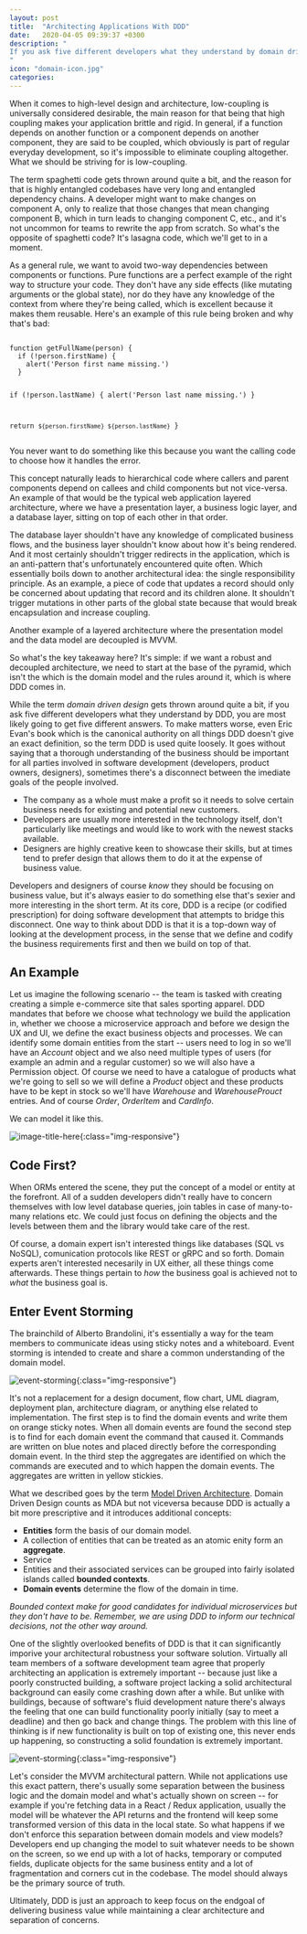 ```yaml
---
layout: post
title:  "Architecting Applications With DDD"
date:   2020-04-05 09:39:37 +0300
description: "
If you ask five different developers what they understand by domain driven design, you are most likely going to get five different answers. To make matters slightly worse and even if they did one did thoroughly read Eric Evan's book, it's not readily apparent how one would go about extracting a canonical definition. Virtually everybody working in the field of software development agrees that properly architecting an application is extremely important -- just like a poorly constructed building, a software project lacking a solid architectural background can easily come crashing down after a while. 
"
icon: "domain-icon.jpg"
categories:
---
```

When it comes to high-level design and architecture, low-coupling is universally considered desirable, the main reason for that being that high coupling makes your application brittle and rigid. In general, if a function depends on another function or a component depends on another component, they are said to be coupled, which obviously is part of regular everyday development, so it's impossible to eliminate coupling altogether. What we should be striving for is low-coupling.

The term spaghetti code gets thrown around quite a bit, and the reason for that is highly entangled codebases have very long and entangled dependency chains. A developer might want to make changes on component A, only to realize that those changes that mean changing component B, which in turn leads to changing component C, etc., and it's not uncommon for teams to rewrite the app from scratch. So what's the opposite of spaghetti code? It's lasagna code, which we'll get to in a moment.

As a general rule, we want to avoid two-way dependencies between components or functions. Pure functions are a perfect example of the right way to structure your code. They don't have any side effects (like mutating arguments or the global state), nor do they have any knowledge of the context from where they're being called, which is excellent because it makes them reusable. Here's an example of this rule being broken and why that's bad:

<div class="margin-bottom">
<pre><code class="language-js line-numbers">
function getFullName(person) {
  if (!person.firstName) {
    alert('Person first name missing.')
  }

  if (!person.lastName) {
    alert('Person last name missing.')
  }

  return `${person.firstName} ${person.lastName}`
}
</code></pre>
</div>

You never want to do something like this because you want the calling code to choose how it handles the error.

This concept naturally leads to hierarchical code where callers and parent components depend on callees and child components but not vice-versa. An example of that would be the typical web application layered architecture, where we have a presentation layer, a business logic layer, and a database layer, sitting on top of each other in that order.

The database layer shouldn't have any knowledge of complicated business flows, and the business layer shouldn't know about how it's being rendered. And it most certainly shouldn't trigger redirects in the application, which is an anti-pattern that's unfortunately encountered quite often. Which essentially boils down to another architectural idea: the single responsibility principle. As an example, a piece of code that updates a record should only be concerned about updating that record and its children alone. It shouldn't trigger mutations in other parts of the global state because that would break encapsulation and increase coupling. 

Another example of a layered architecture where the presentation model and the data model are decoupled is MVVM.

So what's the key takeaway here? It's simple: if we want a robust and decoupled architecture, we need to start at the base of the pyramid,  which isn't the which is the domain model and the rules around it, which is where DDD comes in.

While the term *domain driven design* gets thrown around quite a bit, if you ask five different developers what they understand by DDD, you are most likely going to get five different answers. To make matters worse, even Eric Evan's book which is the canonical authority on all things DDD doesn't give an exact definition, so the term DDD is used quite loosely. It goes without saying that a thorough understanding of the business should be important for all parties involved in software development (developers, product owners, designers), sometimes there's a disconnect between the imediate goals of the people involved.

* The company as a whole must make a profit so it needs to solve certain business needs for existing and potential new customers.
* Developers are usually more interested in the technology itself, don't particularly like meetings and would like to work with the newest stacks available.
* Designers are highly creative keen to showcase their skills, but at times tend to prefer design that allows them to do it at the expense of business value.

Developers and designers of course *know* they should be focusing on business value, but it's always easier to do something else that's sexier and more interesting in the short term. At its core, DDD is a recipe (or codified prescription) for doing software development that attempts to bridge this disconnect. One way to think about DDD is that it is a top-down way of looking at the development process, in the sense that we define and codify the business requirements first and then we build on top of that. 

## An Example
Let us imagine the following scenario -- the team is tasked with creating creating a simple e-commerce site that sales sporting apparel. DDD mandates that before we choose what technology we build the application in, whether we choose a microservice approach and before we design the UX and UI, we define the exact business objects and processes. We can identify some domain entities from the start -- users need to log in so we'll have an *Account* object and we also need multiple types of users (for example an admin and a regular customer) so we will also have a Permission object. Of course we need to have a catalogue of products what we're going to sell so we will define a *Product* object and these products have to be kept in stock so we'll have *Warehouse* and *WarehouseProuct* entries. And of course *Order*, *OrderItem* and *CardInfo*. 

We can model it like this.

![image-title-here](/images/domain-model.png){:class="img-responsive"}

## Code First?
When ORMs entered the scene, they put the concept of a model or entity at the forefront. All of a sudden developers didn't really have to concern themselves with low level database queries, join tables in case of many-to-many relations etc. We could just focus on defining the objects and the levels between them and the library would take care of the rest.

<script src="https://gist.github.com/toaderflorin/db3cfb67153fba369a2604e6c21ac0be.js"></script>

Of course, a domain expert isn't interested things like databases (SQL vs NoSQL), comunication protocols like REST or gRPC and so forth. Domain experts aren't interested necesarily in UX either, all these things come afterwards. These things pertain to *how* the business goal is achieved not to *what* the business goal is.


## Enter Event Storming
The brainchild of Alberto Brandolini, it's essentially a way for the team members to communicate ideas using sticky notes and a whiteboard. Event storming is intended to create and share a common understanding of the domain model. 

![event-storming](/images/ddd/storming3.webp){:class="img-responsive"}

It's not a replacement for a design document, flow chart, UML diagram, deployment plan, architecture diagram, or anything else related to implementation. The first step is to find the domain events and write them on orange sticky notes. When all domain events are found the second step is to find for each domain event the command that caused it. Commands are written on blue notes and placed directly before the corresponding domain event. In the third step the aggregates are identified on which the commands are executed and to which happen the domain events. The aggregates are written in yellow stickies.



What we described goes by the term [Model Driven Architecture](https://en.wikipedia.org/wiki/Model-driven_architecture). Domain Driven Design counts as MDA but not viceversa because  DDD is actually a bit more prescriptive and it introduces additional concepts:

* **Entities** form the basis of our domain model.
* A collection of entities that can be treated as an atomic enity form an **aggregate**.
* Service
* Entities and their associated services can be grouped into fairly isolated islands called **bounded contexts**.
* **Domain events** determine the flow of the domain in time.

*Bounded context make for good candidates for individual microservices but they don't have to be. Remember, we are using DDD to inform our technical decisions, not the other way around.*

One of the slightly overlooked benefits of DDD is that it can significantly imporive your architectural robustness your software solution. Virtually all team members of a software development team agree that properly architecting an application is extremely important -- because just like a poorly constructed building, a software project lacking a solid architectural background can easily come crashing down after a while. But unlike with buildings, because of software's fluid development nature there's always the feeling that one can build functionality poorly initially (say to meet a deadline) and then go back and change things. The problem with this line of thinking is if new functionality is built on top of existing one, this never ends up happening, so constructing a solid foundation is extremely important. 

![event-storming](/images/ddd/mvvm.png){:class="img-responsive"}

Let's consider the MVVM architectural pattern. While not applications use this exact pattern, there's usually some separation between the business logic and the domain model and what's actually shown on screen -- for example if you're fetching data in a React / Redux application, usually the model will be whatever the API returns and the frontend will keep some transformed version of this data in the local state. So what happens if we don't enforce this separation between domain models and view models? Developers end up changing the model to suit whatever needs to be shown on the screen, so we end up with a lot of hacks, temporary or computed fields, duplicate objects for the same business entity and a lot of fragmentation and corners cut in the codebase. The model should always be the primary source of truth.

Ultimately, DDD is just an approach to keep focus on the endgoal of delivering business value while maintaining a clear architecture and separation of concerns.